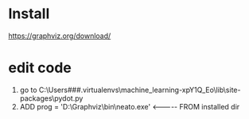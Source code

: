 # Install
https://graphviz.org/download/

# edit code
1. go to C:\Users\###\.virtualenvs\machine_learning-xpY1Q_Eo\lib\site-packages\pydot.py
2. ADD prog = 'D:\\Graphviz\\bin\\neato.exe' <----- FROM installed dir